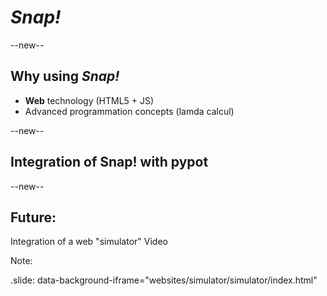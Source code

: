 # _Snap!_
--new--
## Why using _Snap!_
* __Web__ technology (HTML5 + JS)
* Advanced programmation concepts (lamda calcul)

--new--

## Integration of Snap! with pypot
--new--
## Future:  
Integration of a web "simulator"
Video
<!-- <iframe data-src="websites/simulator/simulator/index.html" witdh="800px" height="600px"></iframe> -->


Note:

 .slide: data-background-iframe="websites/simulator/simulator/index.html"
